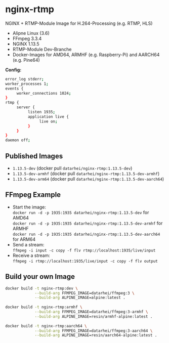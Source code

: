# nginx-rtmp

NGINX + RTMP-Module Image for H.264-Processing (e.g. RTMP, HLS)

* Alipne Linux (3.6)
* FFmpeg 3.3.4
* NGINX 1.13.5
* RTMP-Module Dev-Branche
* Docker-Images for AMD64, ARMHF (e.g. Raspberry-Pi) and AARCH64 (e.g. Pine64)

**Config:**
```sh
error_log stderr;
worker_processes 1;
events {
     worker_connections 1024;
}
rtmp {
     server {
          listen 1935;
          application live {
               live on;
          }
     }
}
daemon off;
```

## Published Images

* `1.13.5-dev` (docker pull `datarhei/nginx-rtmp:1.13.5-dev`)
* `1.13.5-dev-armhf` (docker pull `datarhei/nginx-rtmp:1.13.5-dev-armhf`)
* `1.13.5-dev-arm64` (docker pull `datarhei/nginx-rtmp:1.13.5-dev-aarch64`)

## FFmpeg Example

* Start the image:  
  `docker run -d -p 1935:1935 datarhei/nginx-rtmp:1.13.5-dev` for AMD64   
  `docker run -d -p 1935:1935 datarhei/nginx-rtmp:1.13.5-dev-armhf` for ARMHF   
  `docker run -d -p 1935:1935 datarhei/nginx-rtmp:1.13.5-dev-aarch64` for ARM64   
* Send a stream:  
  `ffmpeg -i input -c copy -f flv rtmp://localhost:1935/live/input`
* Receive a stream:  
  `ffmpeg -i rtmp://localhost:1935/live/input -c copy -f flv output`

## Build your own Image

```sh
docker build -t nginx-rtmp:dev \
             --build-arg FFMPEG_IMAGE=datarhei/ffmpeg:3 \
             --build-arg ALPINE_IMAGE=alpine:latest . 
             
docker build -t nginx-rtmp:armhf \
             --build-arg FFMPEG_IMAGE=datarhei/ffmpeg:3-armhf \
             --build-arg ALPINE_IMAGE=resin/armhf-alpine:latest . 
             
docker build -t nginx-rtmp:aarch64 \
             --build-arg FFMPEG_IMAGE=datarhei/ffmpeg:3-aarch64 \
             --build-arg ALPINE_IMAGE=resin/aarch64-alpine:latest .
```
